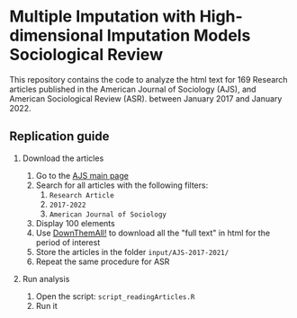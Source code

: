 # Multiple Imputation with High-dimensional Imputation Models Sociological Review

This repository contains the code to analyze the html text for 169 Research articles published in the American Journal of Sociology (AJS), and American Sociological Review (ASR). between January 2017 and January 2022.

## Replication guide

1. Download the articles

   1. Go to the [AJS main page](https://www-journals-uchicago-edu.tilburguniversity.idm.oclc.org/loi/ajs)
   2. Search for all articles with the following filters:
      1. `Research Article`
      2. `2017-2022`
      3. `American Journal of Sociology`
   3. Display 100 elements
   4. Use [DownThemAll!](https://www.downthemall.net/) to download all the "full text" in html for the period of interest
   5. Store the articles in the folder `input/AJS-2017-2021/`
   6. Repeat the same procedure for ASR

2. Run analysis

   1. Open the script: `script_readingArticles.R`
   2. Run it
